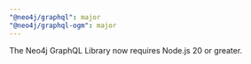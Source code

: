 ```yaml
---
"@neo4j/graphql": major
"@neo4j/graphql-ogm": major
---
```


The Neo4j GraphQL Library now requires Node.js 20 or greater.
